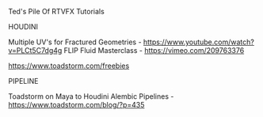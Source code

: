 Ted's Pile Of RTVFX Tutorials

HOUDINI

Multiple UV's for Fractured Geometries - https://www.youtube.com/watch?v=PLCt5C7dg4g
FLIP Fluid Masterclass - https://vimeo.com/209763376

https://www.toadstorm.com/freebies


PIPELINE

Toadstorm on Maya to Houdini Alembic Pipelines - https://www.toadstorm.com/blog/?p=435
